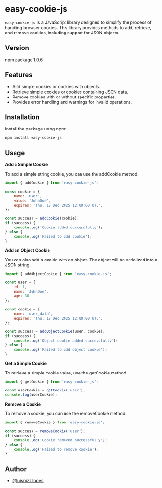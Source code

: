 # easy-cookie-js

`easy-cookie-js` is a JavaScript library designed to simplify the process of handling browser cookies. This library provides methods to add, retrieve, and remove cookies, including support for JSON objects.

## Version

npm package 1.0.6

## Features

- Add simple cookies or cookies with objects.
- Retrieve simple cookies or cookies containing JSON data.
- Remove cookies with or without specific properties.
- Provides error handling and warnings for invalid operations.

## Installation

Install the package using npm:

```bash
npm install easy-cookie-js
```

## Usage

**Add a Simple Cookie**

To add a simple string cookie, you can use the addCookie method.

```javascript
import { addCookie } from 'easy-cookie-js';

const cookie = {
    name: 'user',
    value: 'JohnDoe',
    expires: 'Thu, 18 Dec 2025 12:00:00 UTC',
};

const success = addCookie(cookie);
if (success) {
    console.log('Cookie added successfully');
} else {
    console.log('Failed to add cookie');
}
```

**Add an Object Cookie**

You can also add a cookie with an object. The object will be serialized into a JSON string.

```javascript
import { addObjectCookie } from 'easy-cookie-js';

const user = {
    id: 1,
    name: 'JohnDoe',
    age: 30
};

const cookie = {
    name: 'user_data',
    expires: 'Thu, 18 Dec 2025 12:00:00 UTC',
};

const success = addObjectCookie(user, cookie);
if (success) {
    console.log('Object cookie added successfully');
} else {
    console.log('Failed to add object cookie');
}
```

**Get a Simple Cookie**

To retrieve a simple cookie value, use the getCookie method.

```javascript
import { getCookie } from 'easy-cookie-js';

const userCookie = getCookie('user');
console.log(userCookie);
```

**Remove a Cookie**

To remove a cookie, you can use the removeCookie method.

```javascript
import { removeCookie } from 'easy-cookie-js';

const success = removeCookie('user');
if (success) {
    console.log('Cookie removed successfully');
} else {
    console.log('Failed to remove cookie');
}
```
## Author

- [@luispizzilopes](https://www.github.com/luispizzilopes)

